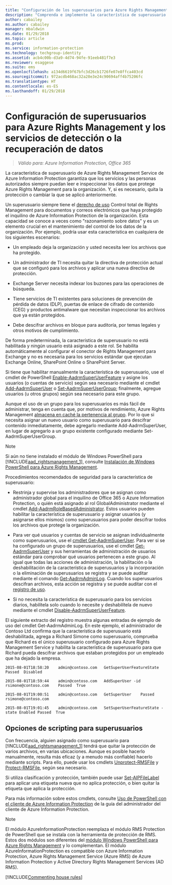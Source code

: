 ```yaml
---
title: "Configuración de los superusuarios para Azure Rights Management: AIP"
description: "Comprenda e implemente la característica de superusuario de Azure Rights Management Service de Azure Information Protection, de modo que los servicios y las personas autorizados siempre puedan leer e inspeccionar los datos que protege Azure Rights Management para la organización. Esta capacidad se conoce a veces como \"razonamiento sobre datos\" y es un elemento crucial en el mantenimiento del control de los datos de la organización."
author: cabailey
ms.author: cabailey
manager: mbaldwin
ms.date: 01/29/2018
ms.topic: article
ms.prod: 
ms.service: information-protection
ms.technology: techgroup-identity
ms.assetid: acb4c00b-d3a9-4d74-94fe-91eeb481f7e3
ms.reviewer: esaggese
ms.suite: ems
ms.openlocfilehash: a134d6619f67bfc3d26cb1726fe07e8ffca403cd
ms.sourcegitcommit: 972acdb468ac32a28e3e24c90694aff4b75206fc
ms.translationtype: HT
ms.contentlocale: es-ES
ms.lasthandoff: 01/29/2018
---
```

# <a name="configuring-super-users-for-azure-rights-management-and-discovery-services-or-data-recovery"></a>Configuración de superusuarios para Azure Rights Management y los servicios de detección o la recuperación de datos

>*Válido para: Azure Information Protection, Office 365*

La característica de superusuario de Azure Rights Management Service de Azure Information Protection garantiza que los servicios y las personas autorizados siempre puedan leer e inspeccionar los datos que protege Azure Rights Management para la organización. Y, si es necesario, quita la protección o cambiar la que se aplicó anteriormente. 

Un superusuario siempre tiene el [derecho de uso](configure-usage-rights.md) Control total de Rights Management para documentos y correos electrónicos que haya protegido el inquilino de Azure Information Protection de la organización. Esta capacidad se conoce a veces como "razonamiento sobre datos" y es un elemento crucial en el mantenimiento del control de los datos de la organización. Por ejemplo, podría usar esta característica en cualquiera de los siguientes escenarios:

- Un empleado deja la organización y usted necesita leer los archivos que ha protegido.

- Un administrador de TI necesita quitar la directiva de protección actual que se configuró para los archivos y aplicar una nueva directiva de protección.

- Exchange Server necesita indexar los buzones para las operaciones de búsqueda.

- Tiene servicios de TI existentes para soluciones de prevención de pérdida de datos (DLP), puertas de enlace de cifrado de contenido (CEG) y productos antimalware que necesitan inspeccionar los archivos que ya están protegidos.

- Debe descifrar archivos en bloque para auditoría, por temas legales y otros motivos de cumplimiento.

De forma predeterminada, la característica de superusuario no está habilitada y ningún usuario está asignado a este rol. Se habilita automáticamente al configurar el conector de Rights Management para Exchange y no es necesaria para los servicios estándar que ejecutan Exchange Online, SharePoint Online o SharePoint Server.

Si tiene que habilitar manualmente la característica de superusuario, use el cmdlet de PowerShell [Enable-AadrmSuperUserFeature](/powershell/aadrm/vlatest/enable-aadrmsuperuserfeature) y asigne los usuarios (o cuentas de servicio) según sea necesario mediante el cmdlet [Add-AadrmSuperUser](/powershell/aadrm/vlatest/add-aadrmsuperuser) o [Set-AadrmSuperUserGroup](/powershell/aadrm/vlatest/set-aadrmsuperusergroup); finalmente, agregue usuarios (u otros grupos) según sea necesario para este grupo. 

Aunque el uso de un grupo para los superusuarios es más fácil de administrar, tenga en cuenta que, por motivos de rendimiento, Azure Rights Management [almacena en caché la pertenencia al grupo](../plan-design/prepare.md#group-membership-caching-by-azure-information-protection). Por lo que si necesita asignar un nuevo usuario como superusuario para descifrar contenido inmediatamente, debe agregarlo mediante Add-AadrmSuperUser, en lugar de agregarlo a un grupo existente configurado mediante Set-AadrmSuperUserGroup.

> [!NOTE]
> Si aún no tiene instalado el módulo de Windows PowerShell para [!INCLUDE[aad_rightsmanagement_1](../includes/aad_rightsmanagement_1_md.md)], consulte [Instalación de Windows PowerShell para Azure Rights Management](install-powershell.md).

Procedimientos recomendados de seguridad para la característica de superusuario:

- Restrinja y supervise los administradores que se asignan como administrador global para el inquilino de Office 365 o Azure Information Protection, o quién está asignado al rol GlobalAdministrator mediante el cmdlet [Add-AadrmRoleBasedAdministrator](/powershell/module/aadrm/add-aadrmrolebasedadministrator). Estos usuarios pueden habilitar la característica de superusuario y asignar usuarios (y asignarse ellos mismos) como superusuarios para poder descifrar todos los archivos que protege la organización.

- Para ver qué usuarios y cuentas de servicio se asignan individualmente como superusuarios, use el [cmdlet Get-AadrmSuperUser](/powershell/module/aadrm/get-aadrmsuperuser). Para ver si se ha configurado un grupo de superusuarios, use el cmdlet [Get-AadrmSuperUser](/powershell/module/aadrm/get-aadrmsuperusergroup) y sus herramientas de administración de usuarios estándar para comprobar qué usuarios pertenecen a este grupo. Al igual que todas las acciones de administración, la habilitación o la deshabilitación de la característica de superusuarios y la incorporación o la eliminación de superusuarios se registra y se puede auditar mediante el comando [Get-AadrmAdminLog](/powershell/module/aadrm/get-aadrmadminlog). Cuando los superusuarios descifran archivos, esta acción se registra y se puede auditar con el [registro de uso](log-analyze-usage.md).

- Si no necesita la característica de superusuario para los servicios diarios, habilítela solo cuando lo necesite y deshabilítela de nuevo mediante el cmdlet [Disable-AadrmSuperUserFeature](/powershell/module/aadrm/disable-aadrmsuperuserfeature).

El siguiente extracto del registro muestra algunas entradas de ejemplo de uso del cmdlet Get-AadrmAdminLog. En este ejemplo, el administrador de Contoso Ltd confirma que la característica de superusuario está deshabilitada, agrega a Richard Simone como superusuario, comprueba que Richard es el único superusuario configurado para Azure Rights Management Service y habilita la característica de superusuario para que Richard pueda descifrar archivos que estaban protegidos por un empleado que ha dejado la empresa.

`2015-08-01T18:58:20    admin@contoso.com   GetSuperUserFeatureState    Passed  Disabled`

`2015-08-01T18:59:44    admin@contoso.com   AddSuperUser -id rsimone@contoso.com    Passed  True`

`2015-08-01T19:00:51    admin@contoso.com   GetSuperUser    Passed  rsimone@contoso.com`

`2015-08-01T19:01:45    admin@contoso.com   SetSuperUserFeatureState -state Enabled Passed  True`

## <a name="scripting-options-for-super-users"></a>Opciones de scripting para superusuarios
Con frecuencia, alguien asignado como superusuario para [!INCLUDE[aad_rightsmanagement_1](../includes/aad_rightsmanagement_1_md.md)] tendrá que quitar la protección de varios archivos, en varias ubicaciones. Aunque es posible hacerlo manualmente, resulta más eficaz (y a menudo más confiable) hacerlo mediante scripts. Para ello, puede usar los cmdlets [Unprotect-RMSFile](/powershell/module/azureinformationprotection/unprotect-rmsfile) y [Protect-RMSFile](/powershell/module/azureinformationprotection/protect-rmsfile), según sea necesario. 

Si utiliza clasificación y protección, también puede usar [Set-AIPFileLabel](/powershell/module/azureinformationprotection/set-aipfilelabel) para aplicar una etiqueta nueva que no aplica protección, o bien quitar la etiqueta que aplica la protección. 

Para más información sobre estos cmdlets, consulte [Uso de PowerShell con el cliente de Azure Information Protection](../rms-client/client-admin-guide-powershell.md) de la guía del administrador del cliente de Azure Information Protection.

> [!NOTE]
> El módulo AzureInformationProtection reemplaza el módulo RMS Protection de PowerShell que se instala con la herramienta de protección de RMS. Estos dos módulos son diferentes del [módulo Windows PowerShell para Azure Rights Management](administer-powershell.md) y lo complementan. El módulo AzureInformationProtection es compatible con Azure Information Protection, Azure Rights Management Service (Azure RMS) de Azure Information Protection y Active Directory Rights Management Services (AD RMS).

[!INCLUDE[Commenting house rules](../includes/houserules.md)]

